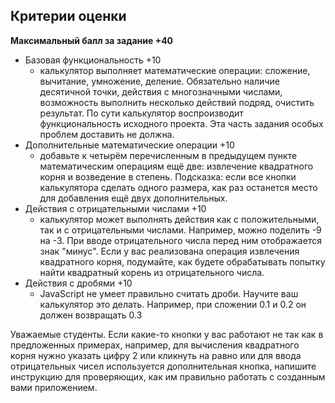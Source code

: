 ## Критерии оценки

**Максимальный балл за задание +40**

- Базовая функциональность +10
  - калькулятор выполняет математические операции: сложение, вычитание, умножение, деление. Обязательно наличие десятичной точки, действия с многозначными числами, возможность выполнить несколько действий подряд, очистить результат. По сути калькулятор воспроизводит функциональность исходного проекта. Эта часть задания особых проблем доставить не должна. 
- Дополнительные математические операции +10
  - добавьте к четырём перечисленным в предыдущем пункте математическим операциям ещё две: извлечение квадратного корня и возведение в степень. Подсказка: если все кнопки калькулятора сделать одного размера, как раз останется место для добавления ещё двух дополнительных. 
- Действия с отрицательными числами +10
  - калькулятор может выполнять действия как с положительными, так и с отрицательными числами. Например, можно поделить -9 на -3. При вводе отрицательного числа перед ним отображается знак "минус". Если у вас реализована операция извлечения квадратного корня, подумайте, как будете обрабатывать попытку найти квадратный корень из отрицательного числа.
- Действия с дробями +10
  - JavaScript не умеет правильно считать дроби. Научите ваш калькулятор это делать. Например, при сложении 0.1 и 0.2 он должен возвращать 0.3
  
Уважаемые студенты. Если какие-то кнопки у вас работают не так как в предложенных примерах, например, для вычисления квадратного корня нужно указать цифру 2 или кликнуть на равно или для ввода отрицательных чисел используется дополнительная кнопка, напишите инструкцию для проверяющих, как им правильно работать с созданным вами приложением.
